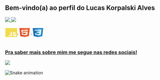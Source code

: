 ## Bem-vindo(a) ao perfil do Lucas Korpalski Alves

 <div>
   <a href="https://github.com/Lucas-Korpalski-Alves">
   <img height="180em" src="https://github-readme-stats.vercel.app/api?username=Lucas-Korpalski-Alves&show_icons=true&theme=tokyonight&include_all_commits=true&count_private=true"/>
   <img height="180em" src="https://github-readme-stats.vercel.app/api/top-langs/?username=Lucas-Korpalski-Alves&layout=compact&langs_count=6&theme=tokyonight"/>

</div>
<div style="display: inline_block"><br>
  <img align="center" alt="Js" height="30" width="40" src="https://raw.githubusercontent.com/devicons/devicon/master/icons/javascript/javascript-plain.svg">
  <img align="center" alt="HTML" height="30" width="40" src="https://raw.githubusercontent.com/devicons/devicon/master/icons/html5/html5-original.svg">
  <img align="center" alt="CSS" height="30" width="40" src="https://raw.githubusercontent.com/devicons/devicon/master/icons/css3/css3-original.svg">
</div>
 
 <br>
 
  ### Pra saber mais sobre mim me segue nas redes sociais!
 
<div> 
  <a href="https://www.instagram.com/lusca_korpalski/" target="_blank"><img src="https://img.shields.io/badge/-Instagram-%23E4405F?style=for-the-badge&logo=instagram&logoColor=white" target="_blank"></a>


 
 
  ![Snake animation](https://github.com/Lucas-Korpalski-Alves/Lucas-Korpalski-Alves/blob/output/github-contribution-grid-snake.svg)

</div>
